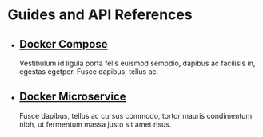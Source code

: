 # Guides and API References

- ## [Docker Compose](/Docker-Compose)
    Vestibulum id ligula porta felis euismod semodio, dapibus ac facilisis in, egestas egetper. Fusce dapibus, tellus ac.

- ## [Docker Microservice](/Docker-Microservice)
    Fusce dapibus, tellus ac cursus commodo, tortor mauris condimentum nibh, ut fermentum massa justo sit amet risus.